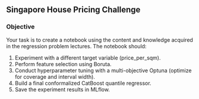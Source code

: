## Singapore House Pricing Challenge

### Objective

Your task is to create a notebook using the content and knowledge acquired in the regression problem lectures. The notebook should:
1. Experiment with a different target variable (price_per_sqm).
2. Perform feature selection using Boruta.
3. Conduct hyperparameter tuning with a multi-objective Optuna (optimize for coverage and interval width).
4. Build a final conformalized CatBoost quantile regressor.
5. Save the experiment results in MLflow.
